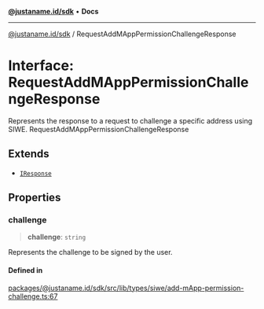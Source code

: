 [**@justaname.id/sdk**](../README.md) • **Docs**

***

[@justaname.id/sdk](../globals.md) / RequestAddMAppPermissionChallengeResponse

# Interface: RequestAddMAppPermissionChallengeResponse

Represents the response to a request to challenge a specific address using SIWE.
 RequestAddMAppPermissionChallengeResponse

## Extends

- [`IResponse`](IResponse.md)

## Properties

### challenge

> **challenge**: `string`

Represents the challenge to be signed by the user.

#### Defined in

[packages/@justaname.id/sdk/src/lib/types/siwe/add-mApp-permission-challenge.ts:67](https://github.com/JustaName-id/JustaName-sdk/blob/577c5c787ef18bf8ddf8b997f021738a0e8ca336/packages/@justaname.id/sdk/src/lib/types/siwe/add-mApp-permission-challenge.ts#L67)
